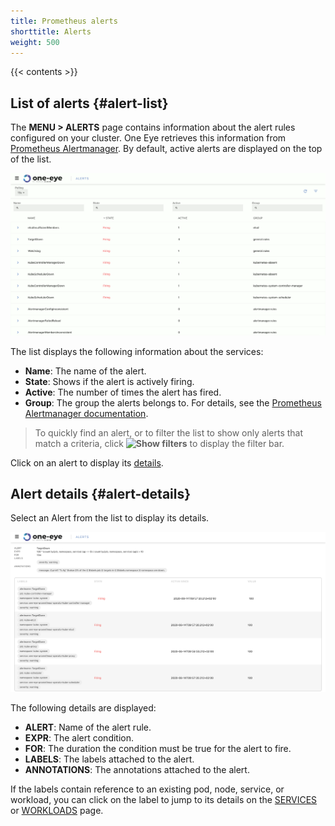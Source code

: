 ```yaml
---
title: Prometheus alerts
shorttitle: Alerts
weight: 500
---
```


{{< contents >}}

## List of alerts {#alert-list}

The **MENU > ALERTS** page contains information about the alert rules configured on your cluster. One Eye retrieves this information from [Prometheus Alertmanager](https://www.prometheus.io/docs/alerting/latest/alertmanager/). By default, active alerts are displayed on the top of the list.

![List of alerts](alerts-list.png)

The list displays the following information about the services:

- **Name**: The name of the alert.
- **State**: Shows if the alert is actively firing.
- **Active**: The number of times the alert has fired.
- **Group**: The group the alerts belongs to. For details, see the [Prometheus Alertmanager documentation](https://www.prometheus.io/docs/alerting/latest/alertmanager/#grouping).

> To quickly find an alert, or to filter the list to show only alerts that match a criteria, click **![Show filters](/docs/one-eye/headless/icon-filters.png)** to display the filter bar.

Click on an alert to display its [details](#alert-details).

## Alert details {#alert-details}

Select an Alert from the list to display its details.

![Details of an alert](alert-details.png)

The following details are displayed:

- **ALERT**: Name of the alert rule.
- **EXPR**: The alert condition.
- **FOR**: The duration the condition must be true for the alert to fire.
- **LABELS**: The labels attached to the alert.
- **ANNOTATIONS**: The annotations attached to the alert.

If the labels contain reference to an existing pod, node, service, or workload, you can click on the label to jump to its details on the [SERVICES](/docs/one-eye/services/) or [WORKLOADS](/docs/one-eye/workloads/) page.